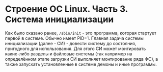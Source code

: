 # Строение ОС Linux. Часть 3. Система инициализации

Как было сказано ранее, `/sbin/init` - это программа, которая стартует первой в системе. Обычно имеет PID=1. Главная задача системы инициализации (далее - СИ) - довести систему до состояния, пригодного для использования. Для этого СИ может монтировать какие-либо разделы и файловые системы (так например на определённом этапе загрузки СИ выполняет монтирование ряда ФС), а также запускать установленные в системе демоны и иные программы.
